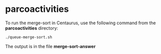 # parcoactivities

To run the merge-sort in Centaurus, use the following command from the **parcoactivities** directory:

`./queue-merge-sort.sh`

The output is in the file **merge-sort-answer**
